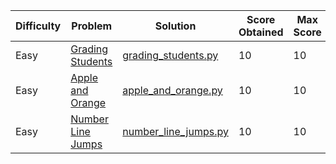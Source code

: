 | Difficulty | Problem                                                                              | Solution                                                                                     | Score Obtained | Max Score |
| ---------- | ------------------------------------------------------------------------------------ | -------------------------------------------------------------------------------------------- | -------------- | --------- |
| Easy       | [Grading Students](https://www.hackerrank.com/challenges/grading-students/problem)   | [grading_students.py](/problem_solving/algorithms/implementation/easy/grading_students.py)   | 10             | 10        |
| Easy       | [Apple and Orange](https://www.hackerrank.com/challenges/apple-and-orange/problem)   | [apple_and_orange.py](/problem_solving/algorithms/implementation/easy/apple_and_orange.py)   | 10             | 10        |
| Easy       | [Number Line Jumps](https://www.hackerrank.com/challenges/number-line-jumps/problem) | [number_line_jumps.py](/problem_solving/algorithms/implementation/easy/number_line_jumps.py) | 10             | 10        |